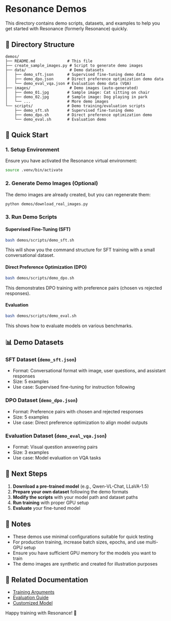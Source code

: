 # Resonance Demos

This directory contains demo scripts, datasets, and examples to help you get started with Resonance (formerly Resonance) quickly.

## 📁 Directory Structure

```
demos/
├── README.md              # This file
├── create_sample_images.py # Script to generate demo images
├── data/                   # Demo datasets
│   ├── demo_sft.json      # Supervised fine-tuning demo data
│   ├── demo_dpo.json      # Direct preference optimization demo data
│   └── demo_eval_vqa.json # Evaluation demo data (VQA)
├── images/                 # Demo images (auto-generated)
│   ├── demo_01.jpg        # Sample image: Cat sitting on chair
│   ├── demo_02.jpg        # Sample image: Dog playing in park
│   └── ...                # More demo images
└── scripts/               # Demo training/evaluation scripts
    ├── demo_sft.sh        # Supervised fine-tuning demo
    ├── demo_dpo.sh        # Direct preference optimization demo
    └── demo_eval.sh       # Evaluation demo
```

## 🚀 Quick Start

### 1. Setup Environment

Ensure you have activated the Resonance virtual environment:

```bash
source .venv/bin/activate
```

### 2. Generate Demo Images (Optional)

The demo images are already created, but you can regenerate them:

```bash
python demos/download_real_images.py
```

### 3. Run Demo Scripts

#### Supervised Fine-Tuning (SFT)
```bash
bash demos/scripts/demo_sft.sh
```

This will show you the command structure for SFT training with a small conversational dataset.

#### Direct Preference Optimization (DPO)
```bash  
bash demos/scripts/demo_dpo.sh
```

This demonstrates DPO training with preference pairs (chosen vs rejected responses).

#### Evaluation
```bash
bash demos/scripts/demo_eval.sh
```

This shows how to evaluate models on various benchmarks.

## 📊 Demo Datasets

### SFT Dataset (`demo_sft.json`)
- Format: Conversational format with image, user questions, and assistant responses
- Size: 5 examples
- Use case: Supervised fine-tuning for instruction following

### DPO Dataset (`demo_dpo.json`)  
- Format: Preference pairs with chosen and rejected responses
- Size: 5 examples
- Use case: Direct preference optimization to align model outputs

### Evaluation Dataset (`demo_eval_vqa.json`)
- Format: Visual question answering pairs
- Size: 3 examples  
- Use case: Model evaluation on VQA tasks

## 🎯 Next Steps

1. **Download a pre-trained model** (e.g., Qwen-VL-Chat, LLaVA-1.5)
2. **Prepare your own dataset** following the demo formats
3. **Modify the scripts** with your model path and dataset paths
4. **Run training** with proper GPU setup
5. **Evaluate** your fine-tuned model

## 📝 Notes

- These demos use minimal configurations suitable for quick testing
- For production training, increase batch sizes, epochs, and use multi-GPU setup
- Ensure you have sufficient GPU memory for the models you want to train
- The demo images are synthetic and created for illustration purposes

## 🔗 Related Documentation

- [Training Arguments](../docs/TrainingArguments.md)
- [Evaluation Guide](../docs/EvaluationGuide.md)  
- [Customized Model](../docs/CustomizedModel.md)

Happy training with Resonance! 🎉